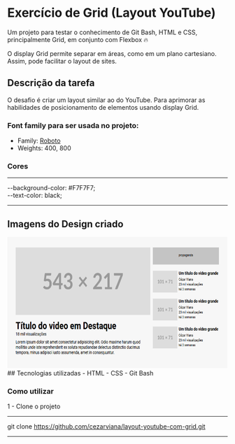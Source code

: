 # Exercício de Grid (Layout YouTube)

Um projeto para testar o conhecimento de Git Bash, HTML e  CSS, principalmente Grid, em conjunto com Flexbox 🔥

O display Grid permite separar em áreas, como em um plano cartesiano. Assim, pode facilitar o layout de sites.

## Descrição da tarefa
O desafio é criar um layout similar ao do YouTube. Para aprimorar as habilidades de posicionamento de elementos usando display Grid.

### Font family para ser usada no projeto:

- Family: [Roboto](https://fonts.google.com/specimen/Roboto)
- Weights: 400, 800

### Cores
***
--background-color: #F7F7F7; <br>
--text-color: black;
***


## Imagens do Design criado
<div align="center">
<img src="imagem/layout-criado.png"  style="height: 300px; text-align: center;"> <br>
</div>
## Tecnologias utilizadas
- HTML
- CSS
- Git Bash

### Como utilizar

1 - Clone o projeto
***
git clone <https://github.com/cezarviana/layout-youtube-com-grid.git>
***

